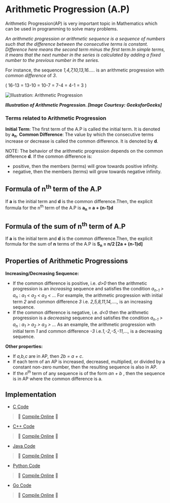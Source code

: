 # Arithmetic Progression (A.P)

Arithmetic Progression(AP) is very important topic in Mathematics which can be used in programming to solve many problems.

_An arithmetic progression or arithmetic sequence is a sequence of numbers such that the difference between the consecutive terms is constant. Difference here means the second term minus the first term.In simple terms, it means that the next number in the series is calculated by adding a fixed number to the previous number in the series._

For instance, the sequence _1,4,7,10,13,16....._ is an arithmetic progression with _common difference_ of _3_.

( 16-13 = 13-10 = 10-7 = 7-4 = 4-1 = 3 )

![Illustration: Arithmetic Progression](<https://cdncontribute.geeksforgeeks.org/wp-content/uploads/4-min-1.png>)

***Illustration of Arithmetic Progression. [Image Courtesy: GeeksforGeeks]***

### Terms related to Arithmetic Progression

**Initial Term**:  The first term of the A.P is called the initial term. It is denoted by **a<sub>n</sub>**.
**Common Difference**: The value by which the consecutive terms increase or decrease is called the common difference.  It is denoted by **d**.

NOTE: The behavior of the arithmetic progression depends on the common difference **d**. If the common difference is: 
* positive, then the members (terms) will grow towards positive infinity.
* negative, then the members (terms) will grow towards negative infinity.

## Formula of n<sup>th</sup> term of the A.P

If **a** is the initial term and **d** is the common difference.Then, the explicit formula for the n<sup>th</sup> term of the A.P   is **a<sub>n</sub> = a + (n-1)d**

## Formula of the sum of n<sup>th</sup> term of A.P

If **a** is the initial term and **d** is the common difference.Then, the explicit formula for the sum of **n** terms of the A.P is **S<sub>n</sub> = n/2 [2a + (n-1)d]**

## Properties of Arithmetic Progressions

**Increasing/Decreasing Sequence:**

- If the common difference is positive, i.e. *d>0*  then the arithmetic progression is an *increasing* sequence and satisfies the condition *a<sub>n-1</sub> > a<sub>n</sub>* :  *a<sub>1</sub> < a<sub>2</sub> < a<sub>3</sub> < ...* 
 For example, the arithmetic progression with initial term *2* and common difference *3* i.e. *2,5,8,11,14,....,*  is an increasing sequence.
- If the common difference is negative, i.e.  *d<0* then the arithmetic progression is a *decreasing* sequence and satisfies the condition *a<sub>n-1</sub> > a<sub>n</sub>* : *a<sub>1</sub> > a<sub>2</sub> > a<sub>3</sub> > ...*
 As an example, the arithmetic progression with initial term *1* and common difference *-3*  i.e.*1,-2,-5,-11,...,*  is a decreasing sequence.

**Other properties:**

- If *a,b,c* are in AP, then *2b = a + c*. 
- If each term of an AP is increased, decreased, multiplied, or divided by a constant non-zero number, then the resulting sequence is also in AP.
- If the *n<sup>th</sup>* term of any sequence is of the form *an + b* , then the sequence is in AP where the common difference is a.

## Implementation

- [C Code](<https://github.com/jainaman224/Algo_Ds_Notes/blob/master/Arithmetic_Progression/Arithmetic_Progression.c>)

> 🚀 [Compile Online](https://repl.it/@gauravburjwal/Arithmetic-Progression-in-C) 🚀

- [C++ Code](<https://github.com/jainaman224/Algo_Ds_Notes/blob/master/Arithmetic_Progression/Arithmetic_Progression.cpp>)

> 🚀 [Compile Online](https://repl.it/@gauravburjwal/Arithmetic-Progression-in-Cpp) 🚀

- [Java Code](<https://github.com/jainaman224/Algo_Ds_Notes/blob/master/Arithmetic_Progression/Arithmetic_Progression.java>)

> 🚀 [Compile Online](https://repl.it/@gauravburjwal/Arithmetic-Progression-in-Java) 🚀

- [Python Code](<https://github.com/jainaman224/Algo_Ds_Notes/blob/master/Arithmetic_Progression/Arithmetic_Progression.py>)

> 🚀 [Compile Online](https://repl.it/@gauravburjwal/Arithmetic-Progression-in-Python) 🚀

* [Go Code](<https://github.com/jainaman224/Algo_Ds_Notes/blob/master/Arithmetic_Progression/Arithmetic_Progression.go>)

> 🚀 [Compile Online](https://repl.it/@gauravburjwal/Arithmetic-Progression-in-Go) 🚀
